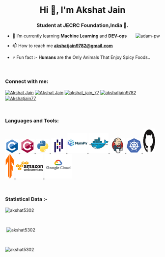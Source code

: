 <h1 align="center">Hi 👋, I'm Akshat Jain</h1>
<h3 align="center">Student at JECRC Foundation,India 🌟.</h3>



<p><img align="right" src="https://media.giphy.com/media/qgQUggAC3Pfv687qPC/giphy.gif" alt="adam-pw" /></p>

- 🌱 I’m currently learning **Machine Learning** and **DEV-ops**

- 📫 How to reach me **akshatjain9782@gmail.com**

- ⚡ Fun fact :- **Humans** are the Only Animals That Enjoy Spicy Foods..

<br>

<h3 align="left">Connect with me:</h3>
<p align="left">
  <a href="https://www.linkedin.com/in/akshat-jain-105181191" target="blank"><img align="center"
      src="https://raw.githubusercontent.com/rahuldkjain/github-profile-readme-generator/master/src/images/icons/Social/linked-in-alt.svg"
      alt="Akshat Jain" height="30" width="40" /></a> 
  <a href="https://www.facebook.com/profile.php?id=100009859595450" target="blank"><img align="center"
      src="https://raw.githubusercontent.com/rahuldkjain/github-profile-readme-generator/master/src/images/icons/Social/facebook.svg"
      alt="Akshat Jain" height="30" width="40" /></a> 
  <a href="https://instagram.com/akshat_jain_77" target="blank"><img align="center"
      src="https://raw.githubusercontent.com/rahuldkjain/github-profile-readme-generator/master/src/images/icons/Social/instagram.svg"
      alt="akshat_jain_77" height="30" width="40" /></a> 
  <a href="https://www.hackerrank.com/akshatjain9782" target="blank"><img align="center"
      src="https://raw.githubusercontent.com/rahuldkjain/github-profile-readme-generator/master/src/images/icons/Social/hackerrank.svg"
      alt="akshatjain9782" height="30" width="40" /></a> 
 <a href="https://twitter.com/Akshatjain77?t=QFC3s09bTQkhYv0mgfHo-w&s=08" target="blank"><img align="center"
      src="https://raw.githubusercontent.com/rahuldkjain/github-profile-readme-generator/master/src/images/icons/Social/twitter.svg"
      alt="Akshatjain77" height="30" width="40" /></a> 
</p>

<br>

<h3 align="left">Languages and Tools:</h3>
<p align="left"><a href="https://www.cprogramming.com/" target="_blank"
    rel="noreferrer"> <img src="https://raw.githubusercontent.com/devicons/devicon/master/icons/c/c-original.svg"
      alt="c" width="45" height="45" /> </a>  <a href="https://www.w3schools.com/cpp/" target="_blank" rel="noreferrer">
    <img src="https://raw.githubusercontent.com/devicons/devicon/master/icons/cplusplus/cplusplus-original.svg"
      alt="cplusplus" width="47" height="47" /> </a>  <a href="https://www.python.org" target="_blank" rel="noreferrer"> <img
      src="https://raw.githubusercontent.com/devicons/devicon/master/icons/python/python-original.svg" alt="python"
      width="45" height="45" /> </a>  <a href="https://pandas.pydata.org/" target="_blank" rel="noreferrer">
    <img
      src="https://raw.githubusercontent.com/devicons/devicon/2ae2a900d2f041da66e950e4d48052658d850630/icons/pandas/pandas-original.svg"
      alt="pandas" width="50" height="50" /> </a>  <a href="https://numpy.org/" target="_blank" rel="noreferrer"> <img
      src="https://github.com/devicons/devicon/blob/master/icons/numpy/numpy-original-wordmark.svg" alt="Numpy"
      width="65" height="65" /> </a> <a href="https://www.docker.com/" target="_blank"
    rel="noreferrer"> <img
      src="https://github.com/devicons/devicon/blob/master/icons/docker/docker-original.svg" alt="Docker"
      width="65" height="65" /> </a>  <a href="https://www.jenkins.io/" target="_blank" rel="noreferrer"> <img
      src="https://github.com/devicons/devicon/blob/master/icons/jenkins/jenkins-original.svg" alt="jenkins"
      width="50" height="50" /> </a> <a href="https://kubernetes.io/" target="_blank" rel="noreferrer"> <img
      src="https://github.com/devicons/devicon/blob/master/icons/kubernetes/kubernetes-plain.svg" alt="kubernetes"
      width="50" height="50" /> </a> <a href="https://docs.github.com/en" target="_blank" rel="noreferrer"> <img
      src="https://github.com/devicons/devicon/blob/master/icons/github/github-original.svg" alt="GitHub"
      width="40" height="80" /> </a>  <a href="https://www.tensorflow.org/resources/learn-ml?gclid=EAIaIQobChMIjPWZm6bV9gIVSAVgCh1Jfg18EAAYASAAEgJc-vD_BwE" target="_blank" rel="noreferrer"> <img
      src="https://github.com/devicons/devicon/blob/master/icons/tensorflow/tensorflow-original.svg" alt="TensorFlow"
      width="30" height="80" /> </a> <a href="https://aws.amazon.com/" target="_blank" rel="noreferrer"> <img
      src="https://github.com/devicons/devicon/blob/master/icons/amazonwebservices/amazonwebservices-original-wordmark.svg"
      alt="AWS" width="90" height="80" /> </a> <a href="https://cloud.google.com/gcp/?utm_source=google&utm_medium=cpc&utm_campaign=japac-IN-all-en-dr-bkws-all-all-trial-e-dr-1009882&utm_content=text-ad-none-none-DEV_c-CRE_498697929826-ADGP_Hybrid%20%7C%20BKWS%20-%20EXA%20%7C%20Txt%20~%20GCP%20~%20General_cloud%20computing%20-%20cloud-KWID_43700024740317745-kwd-316837059054&userloc_9061781-network_g&utm_term=KW_gcp%20documentation&ds_rl=1264446&gclid=EAIaIQobChMIguji4q3V9gIVS8EWBR33qA-gEAAYASAAEgIv8_D_BwE&gclsrc=aw.ds" target="_blank" rel="noreferrer"> <img
      src="https://github.com/devicons/devicon/blob/master/icons/googlecloud/googlecloud-original-wordmark.svg"
      alt="GCP" width="90" height="80" /> </a> </p>
     
      

<br>

<h3>Statistical Data :-</h3>
<p><img align="center"
    src="https://github-readme-stats.vercel.app/api/top-langs?username=akshat5302&show_icons=true&locale=en&bg_color=0d1117&text_color=ffffff&layout=compact"
    alt="akshat5302" 
    bg_color=#808080/></p>

<br>

<p>&nbsp;<img align="center" src="https://github-readme-stats.vercel.app/api?username=akshat5302&show_icons=true&locale=en&bg_color=0d1117&text_color=ffffff&repo=convoychat"
    alt="akshat5302" /></p>

<br>

<p><img align="center" src="https://github-readme-streak-stats.herokuapp.com/?user=akshat5302&theme=dark&background=0d1117&date_format=M%20j%5B%2C%20Y%5D" alt="akshat5302" /></p>

<!-- <br>
<h3>Trophies :-</h3>
<p align="left"> <a href="https://github.com/ryo-ma/github-profile-trophy"><img
      src="https://github-profile-trophy.vercel.app/?username=akshat5302&bg_color=0d1117&text_color=ffffff" alt="akshat5302" /></a> </p> -->
      
<p align="left"> <a href="https://twitter.com/" target="blank"><img
      src="https://img.shields.io/twitter/follow/?logo=twitter&style=for-the-badge" alt="" /></a> </p>
